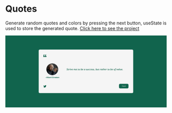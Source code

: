 # Quotes

Generate random quotes and colors by pressing the next button, useState is used to store the generated quote. [Click here to see the project](https://react-quotes-random.netlify.app/)

![](public/quotes.png)
